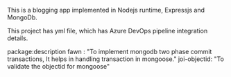 This is a blogging app implemented in Nodejs runtime, Expressjs and MongoDb.

This project has yml file, which has Azure DevOps pipeline integration details.

package:description
fawn : "To implement mongodb two phase commit transactions, It helps in handling transaction in mongoose."
joi-objectid: "To validate the objectid for mongoose"

